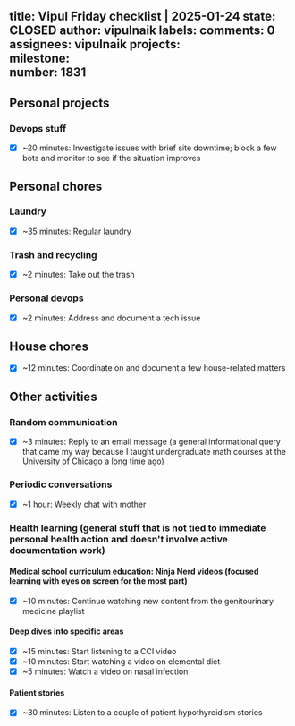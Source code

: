 title:	Vipul Friday checklist | 2025-01-24
state:	CLOSED
author:	vipulnaik
labels:	
comments:	0
assignees:	vipulnaik
projects:	
milestone:	
number:	1831
--
## Personal projects

### Devops stuff

- [x] ~20 minutes: Investigate issues with brief site downtime; block a few bots and monitor to see if the situation improves

## Personal chores

### Laundry

- [x] ~35 minutes: Regular laundry

### Trash and recycling

- [x] ~2 minutes: Take out the trash

### Personal devops

- [x] ~2 minutes: Address and document a tech issue

## House chores

- [x] ~12 minutes: Coordinate on and document a few house-related matters

## Other activities

### Random communication

- [x] ~3 minutes: Reply to an email message (a general informational query that came my way because I taught undergraduate math courses at the University of Chicago a long time ago)

### Periodic conversations

- [x] ~1 hour: Weekly chat with mother

### Health learning (general stuff that is not tied to immediate personal health action and doesn't involve active documentation work)

#### Medical school curriculum education: Ninja Nerd videos (focused learning with eyes on screen for the most part)

- [x] ~10 minutes: Continue watching new content from the genitourinary medicine playlist

#### Deep dives into specific areas

- [x] ~15 minutes: Start listening to a CCI video
- [x] ~10 minutes: Start watching a video on elemental diet
- [x] ~5 minutes: Watch a video on nasal infection

#### Patient stories

- [x] ~30 minutes: Listen to a couple of patient hypothyroidism stories
